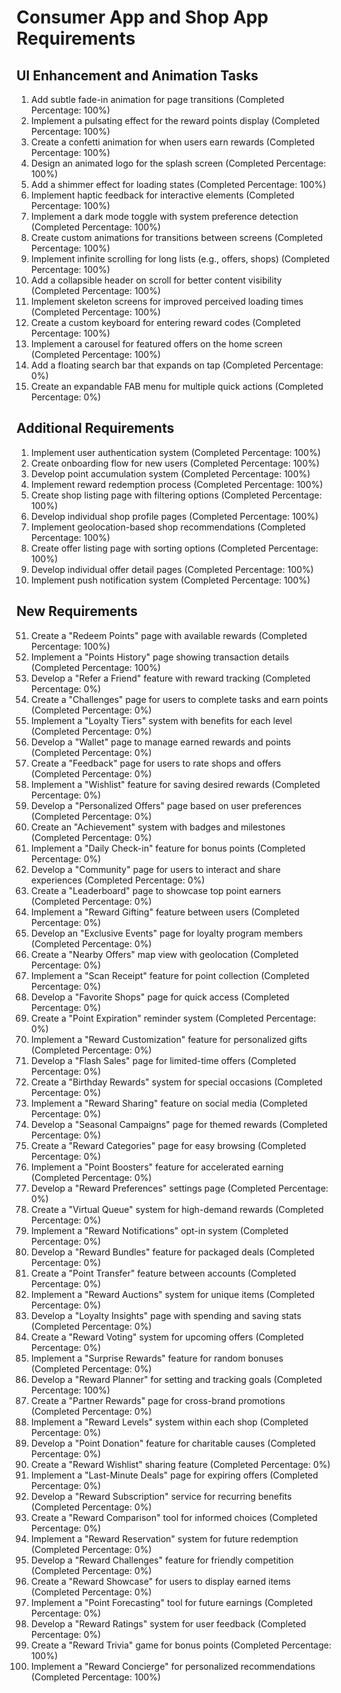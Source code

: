 # Consumer App and Shop App Requirements

## UI Enhancement and Animation Tasks

1. Add subtle fade-in animation for page transitions (Completed Percentage: 100%)
2. Implement a pulsating effect for the reward points display (Completed Percentage: 100%)
3. Create a confetti animation for when users earn rewards (Completed Percentage: 100%)
4. Design an animated logo for the splash screen (Completed Percentage: 100%)
5. Add a shimmer effect for loading states (Completed Percentage: 100%)
6. Implement haptic feedback for interactive elements (Completed Percentage: 100%)
7. Implement a dark mode toggle with system preference detection (Completed Percentage: 100%)
8. Create custom animations for transitions between screens (Completed Percentage: 100%)
9. Implement infinite scrolling for long lists (e.g., offers, shops) (Completed Percentage: 100%)
10. Add a collapsible header on scroll for better content visibility (Completed Percentage: 100%)
11. Implement skeleton screens for improved perceived loading times (Completed Percentage: 100%)
12. Create a custom keyboard for entering reward codes (Completed Percentage: 100%)
13. Implement a carousel for featured offers on the home screen (Completed Percentage: 100%)
14. Add a floating search bar that expands on tap (Completed Percentage: 0%)
15. Create an expandable FAB menu for multiple quick actions (Completed Percentage: 0%)

## Additional Requirements

1. Implement user authentication system (Completed Percentage: 100%)
2. Create onboarding flow for new users (Completed Percentage: 100%)
3. Develop point accumulation system (Completed Percentage: 100%)
4. Implement reward redemption process (Completed Percentage: 100%)
5. Create shop listing page with filtering options (Completed Percentage: 100%)
6. Develop individual shop profile pages (Completed Percentage: 100%)
7. Implement geolocation-based shop recommendations (Completed Percentage: 100%)
8. Create offer listing page with sorting options (Completed Percentage: 100%)
9. Develop individual offer detail pages (Completed Percentage: 100%)
10. Implement push notification system (Completed Percentage: 100%)

## New Requirements

51. Create a "Redeem Points" page with available rewards (Completed Percentage: 100%)
52. Implement a "Points History" page showing transaction details (Completed Percentage: 100%)
53. Develop a "Refer a Friend" feature with reward tracking (Completed Percentage: 0%)
54. Create a "Challenges" page for users to complete tasks and earn points (Completed Percentage: 0%)
55. Implement a "Loyalty Tiers" system with benefits for each level (Completed Percentage: 0%)
56. Develop a "Wallet" page to manage earned rewards and points (Completed Percentage: 0%)
57. Create a "Feedback" page for users to rate shops and offers (Completed Percentage: 0%)
58. Implement a "Wishlist" feature for saving desired rewards (Completed Percentage: 0%)
59. Develop a "Personalized Offers" page based on user preferences (Completed Percentage: 0%)
60. Create an "Achievement" system with badges and milestones (Completed Percentage: 0%)
61. Implement a "Daily Check-in" feature for bonus points (Completed Percentage: 0%)
62. Develop a "Community" page for users to interact and share experiences (Completed Percentage: 0%)
63. Create a "Leaderboard" page to showcase top point earners (Completed Percentage: 0%)
64. Implement a "Reward Gifting" feature between users (Completed Percentage: 0%)
65. Develop an "Exclusive Events" page for loyalty program members (Completed Percentage: 0%)
66. Create a "Nearby Offers" map view with geolocation (Completed Percentage: 0%)
67. Implement a "Scan Receipt" feature for point collection (Completed Percentage: 0%)
68. Develop a "Favorite Shops" page for quick access (Completed Percentage: 0%)
69. Create a "Point Expiration" reminder system (Completed Percentage: 0%)
70. Implement a "Reward Customization" feature for personalized gifts (Completed Percentage: 0%)
71. Develop a "Flash Sales" page for limited-time offers (Completed Percentage: 0%)
72. Create a "Birthday Rewards" system for special occasions (Completed Percentage: 0%)
73. Implement a "Reward Sharing" feature on social media (Completed Percentage: 0%)
74. Develop a "Seasonal Campaigns" page for themed rewards (Completed Percentage: 0%)
75. Create a "Reward Categories" page for easy browsing (Completed Percentage: 0%)
76. Implement a "Point Boosters" feature for accelerated earning (Completed Percentage: 0%)
77. Develop a "Reward Preferences" settings page (Completed Percentage: 0%)
78. Create a "Virtual Queue" system for high-demand rewards (Completed Percentage: 0%)
79. Implement a "Reward Notifications" opt-in system (Completed Percentage: 0%)
80. Develop a "Reward Bundles" feature for packaged deals (Completed Percentage: 0%)
81. Create a "Point Transfer" feature between accounts (Completed Percentage: 0%)
82. Implement a "Reward Auctions" system for unique items (Completed Percentage: 0%)
83. Develop a "Loyalty Insights" page with spending and saving stats (Completed Percentage: 0%)
84. Create a "Reward Voting" system for upcoming offers (Completed Percentage: 0%)
85. Implement a "Surprise Rewards" feature for random bonuses (Completed Percentage: 0%)
86. Develop a "Reward Planner" for setting and tracking goals (Completed Percentage: 100%)
87. Create a "Partner Rewards" page for cross-brand promotions (Completed Percentage: 0%)
88. Implement a "Reward Levels" system within each shop (Completed Percentage: 0%)
89. Develop a "Point Donation" feature for charitable causes (Completed Percentage: 0%)
90. Create a "Reward Wishlist" sharing feature (Completed Percentage: 0%)
91. Implement a "Last-Minute Deals" page for expiring offers (Completed Percentage: 0%)
92. Develop a "Reward Subscription" service for recurring benefits (Completed Percentage: 0%)
93. Create a "Reward Comparison" tool for informed choices (Completed Percentage: 0%)
94. Implement a "Reward Reservation" system for future redemption (Completed Percentage: 0%)
95. Develop a "Reward Challenges" feature for friendly competition (Completed Percentage: 0%)
96. Create a "Reward Showcase" for users to display earned items (Completed Percentage: 0%)
97. Implement a "Point Forecasting" tool for future earnings (Completed Percentage: 0%)
98. Develop a "Reward Ratings" system for user feedback (Completed Percentage: 0%)
99. Create a "Reward Trivia" game for bonus points (Completed Percentage: 100%)
100. Implement a "Reward Concierge" for personalized recommendations (Completed Percentage: 100%)
